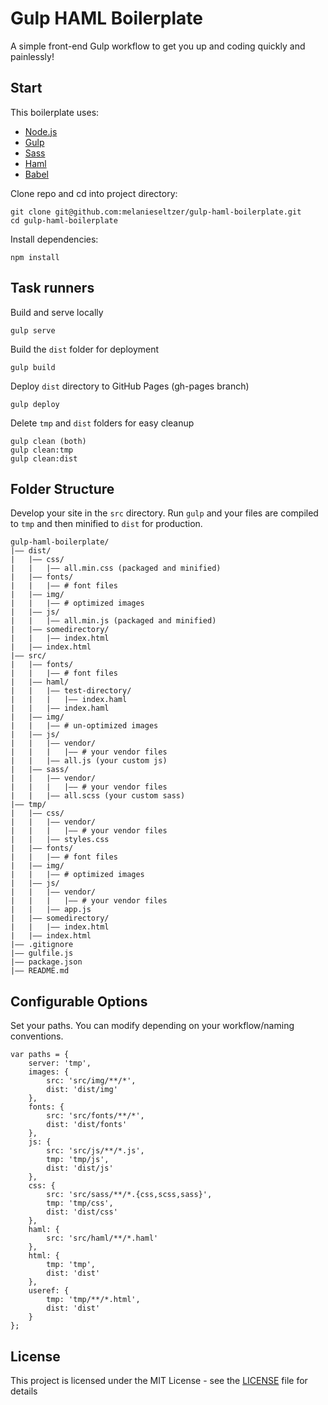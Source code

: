 # Gulp HAML Boilerplate
A simple front-end Gulp workflow to get you up and coding quickly and painlessly!

## Start

This boilerplate uses:

- [Node.js](https://nodejs.org/en/)
- [Gulp](https://gulpjs.com/)
- [Sass](http://sass-lang.com/)
- [Haml](http://haml.info/)
- [Babel](https://babeljs.io/)

Clone repo and cd into project directory:

```
git clone git@github.com:melanieseltzer/gulp-haml-boilerplate.git
cd gulp-haml-boilerplate
```

Install dependencies:

```
npm install
```

## Task runners

Build and serve locally

```
gulp serve
```

Build the `dist` folder for deployment

```
gulp build
```

Deploy `dist` directory to GitHub Pages (gh-pages branch)

```
gulp deploy
```

Delete `tmp` and `dist` folders for easy cleanup

```
gulp clean (both)
gulp clean:tmp
gulp clean:dist
```

## Folder Structure

Develop your site in the `src` directory. Run `gulp` and your files are compiled to `tmp` and then minified to `dist` for production.

```
gulp-haml-boilerplate/
|—— dist/
|   |—— css/
|   |   |—— all.min.css (packaged and minified)
|   |—— fonts/
|   |   |—— # font files
|   |—— img/
|   |   |—— # optimized images
|   |—— js/
|   |   |—— all.min.js (packaged and minified)
|   |—— somedirectory/
|   |   |—— index.html
|   |—— index.html
|—— src/
|   |—— fonts/
|   |   |—— # font files
|   |—— haml/
|   |   |—— test-directory/
|   |   |   |—— index.haml
|   |   |—— index.haml
|   |—— img/
|   |   |—— # un-optimized images
|   |—— js/
|   |   |—— vendor/
|   |   |   |—— # your vendor files
|   |   |—— all.js (your custom js)
|   |—— sass/
|   |   |—— vendor/
|   |   |   |—— # your vendor files
|   |   |—— all.scss (your custom sass)
|—— tmp/
|   |—— css/
|   |   |—— vendor/
|   |   |   |—— # your vendor files
|   |   |—— styles.css
|   |—— fonts/
|   |   |—— # font files
|   |—— img/
|   |   |—— # optimized images
|   |—— js/
|   |   |—— vendor/
|   |   |   |—— # your vendor files
|   |   |—— app.js
|   |—— somedirectory/
|   |   |—— index.html
|   |—— index.html
|—— .gitignore
|—— gulfile.js
|—— package.json
|—— README.md
```

## Configurable Options

Set your paths. You can modify depending on your workflow/naming conventions.

```
var paths = {
    server: 'tmp',
    images: {
        src: 'src/img/**/*',
        dist: 'dist/img'
    },
    fonts: {
        src: 'src/fonts/**/*',
        dist: 'dist/fonts'
    },
    js: {
        src: 'src/js/**/*.js',
        tmp: 'tmp/js',
        dist: 'dist/js'
    },
    css: {
        src: 'src/sass/**/*.{css,scss,sass}',
        tmp: 'tmp/css',
        dist: 'dist/css'
    },
    haml: {
        src: 'src/haml/**/*.haml'
    },
    html: {
        tmp: 'tmp',
        dist: 'dist'
    },
    useref: {
        tmp: 'tmp/**/*.html',
        dist: 'dist'
    }
};
```

## License

This project is licensed under the MIT License - see the [LICENSE](LICENSE) file for details
